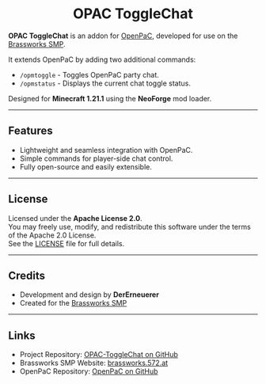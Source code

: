 <div style="text-align: center;">
  <h1>OPAC ToggleChat</h1>
</div>

<p>
  <strong>OPAC ToggleChat</strong> is an addon for
  <a href="https://github.com/thexaero/open-parties-and-claims" target="_blank">OpenPaC</a>,
  developed for use on the
  <a href="https://brassworks.opnsoc.org/" target="_blank">Brassworks SMP</a>.
</p>

<p>
  It extends OpenPaC by adding two additional commands:
</p>

<ul>
  <li><code>/opmtoggle</code> - Toggles OpenPaC party chat.</li>
  <li><code>/opmstatus</code> - Displays the current chat toggle status.</li>
</ul>

<p>
  Designed for <strong>Minecraft 1.21.1</strong> using the <strong>NeoForge</strong> mod loader.
</p>

---

<h2>Features</h2>

<ul>
  <li>Lightweight and seamless integration with OpenPaC.</li>
  <li>Simple commands for player-side chat control.</li>
  <li>Fully open-source and easily extensible.</li>
</ul>

---

<h2>License</h2>

<p>
  Licensed under the <strong>Apache License 2.0</strong>.<br>
  You may freely use, modify, and redistribute this software under the terms of the Apache 2.0 License.<br>
  See the <a href="./LICENSE">LICENSE</a> file for full details.
</p>

---

<h2>Credits</h2>

<ul>
  <li>Development and design by <strong>DerErneuerer</strong></li>
  <li>Created for the <a href="https://brassworks.opnsoc.org/" target="_blank">Brassworks SMP</a></li>
</ul>

---

<h2>Links</h2>

<ul>
  <li>Project Repository: <a href="https://github.com/DerErneuerer/OPAC-ToggleChat" target="_blank">OPAC-ToggleChat on GitHub</a></li>
  <li>Brassworks SMP Website: <a href="https://brassworks.opnsoc.org/" target="_blank">brassworks.572.at</a></li>
  <li>OpenPaC Repository: <a href="https://github.com/thexaero/open-parties-and-claims">OpenPaC on GitHub</a></li>
</ul>
